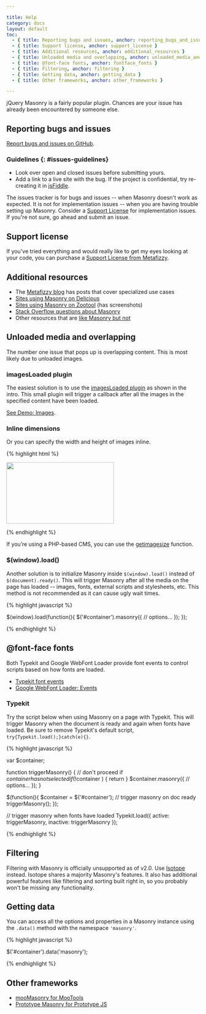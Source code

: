 ```yaml
---

title: Help
category: docs
layout: default
toc:
  - { title: Reporting bugs and issues, anchor: reporting_bugs_and_issues }
  - { title: Support license, anchor: support_license }
  - { title: Additional resources, anchor: additional_resources }
  - { title: Unloaded media and overlapping, anchor: unloaded_media_and_overlapping }
  - { title: @font-face fonts, anchor: fontface_fonts }
  - { title: Filtering, anchor: filtering }
  - { title: Getting data, anchor: getting_data }
  - { title: Other frameworks, anchor: other_frameworks }

---
```


jQuery Masonry is a fairly popular plugin. Chances are your issue has already been encountered by someone else.

## Reporting bugs and issues

[Report bugs and issues on GitHub](http://github.com/desandro/masonry/issues). 

### Guidelines {: #issues-guidelines}

+ Look over open and closed issues before submitting yours.
+ Add a link to a live site with the bug. If the project is confidential, try re-creating it in [jsFiddle](http://jsfiddle.net).

The issues tracker is for bugs and issues -- when Masonry doesn't work as expected. It is not for implementation issues -- when you are having trouble setting up Masonry. Consider a [Support License](http://metafizzy.co/#support-license) for implementation issues. If you're not sure, go ahead and submit an issue.

## Support license

If you've tried everything and would really like to get my eyes looking at your code, you can purchase a [Support License from Metafizzy](http://metafizzy.co/#support-license).

## Additional resources

+ The [Metafizzy blog](http://metafizzy.co/blog/) has posts that cover specialized use cases
+ [Sites using Masonry on Delicious](http://www.delicious.com/desandro/jquerymasonry)
+ [Sites using Masonry on Zootool](http://zootool.com/user/desandro/tag:masonry) (has screenshots)
+ [Stack Overflow questions about Masonry](http://stackoverflow.com/search?q=masonry)
+ Other resources that are [like Masonry but not](http://www.delicious.com/desandro/likemasonrybutnot)

## Unloaded media and overlapping

The number one issue that pops up is overlapping content. This is most likely due to unloaded images.

### imagesLoaded plugin

The easiest solution is to use the <a href="intro.html#imagesloaded_plugin">imagesLoaded plugin</a> as shown in the intro. This small plugin will trigger a callback after all the images in the specified content have been loaded.

[See Demo: Images](../demos/images.html).

### Inline dimensions

Or you can specify the width and height of images inline.

{% highlight html %}

<img src="img-file.jpg" width="280" height="160" />

{% endhighlight %}

If you’re using a PHP-based CMS, you can use the [getimagesize](http://php.net/manual/en/function.getimagesize.php) function.

### $(window).load()

Another solution is to initialize Masonry inside `$(window).load()` instead of `$(document).ready()`. This will trigger Masonry after all the media on the page has loaded -- images, fonts, external scripts and stylesheets, etc. This method is not recommended as it can cause ugly wait times.

{% highlight javascript %}

$(window).load(function(){
  $('#container').masonry({
    // options...
  });
});

{% endhighlight %}

## @font-face fonts

Both Typekit and Google WebFont Loader provide font events to control scripts based on how fonts are loaded. 

+ [Typekit font events](http://blog.typekit.com/2010/10/18/more-control-with-typekits-font-events/)
+ [Google WebFont Loader: Events](http://code.google.com/apis/webfonts/docs/webfont_loader.html#Events)

### Typekit

Try the script below when using Masonry on a page with Typekit. This will trigger Masonry when the document is ready and again when fonts have loaded. Be sure to remove Typekit's default script,  `try{Typekit.load();}catch(e){}`.

{% highlight javascript %}

var $container;

function triggerMasonry() {
  // don't proceed if $container has not selected
  if ( !$container ) {
    return
  }
  $container.masonry({
    // options...
  });
}

$(function(){
  $container = $('#container');
  // trigger masonry on doc ready
  triggerMasonry();
});

// trigger masonry when fonts have loaded
Typekit.load({
  active: triggerMasonry,
  inactive: triggerMasonry
});

{% endhighlight %}

## Filtering

Filtering with Masonry is officially unsupported as of v2.0. Use [Isotope](http://isotope.metafizzy.co) instead. Isotope shares a majority Masonry's features. It also has additional powerful features like filtering and sorting built right in, so you probably won't be missing any functionality.

## Getting data

You can access all the options and properties in a Masonry instance using the `.data()` method with the namespace `'masonry'`.

{% highlight javascript %}

$('#container').data('masonry');

{% endhighlight %}

## Other frameworks

+ [mooMasonry for MooTools](http://mootools.net/forge/p/moomasonry)
+ [Prototype Masonry for Prototype JS](http://www.sthoughts.com/prototype-masonry/)
